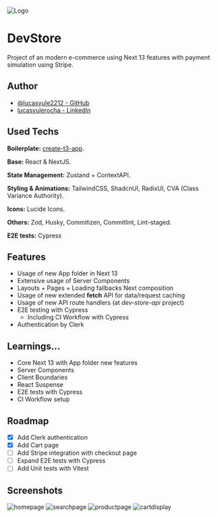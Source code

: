 

![Logo](https://cdn.discordapp.com/attachments/1075238095429046282/1192471106481819679/faviconfavicon.png?ex=65a93242&is=6596bd42&hm=242d14ac9e3a81f3a4f34e10e2a54c544bcc50ceabd3657a43c50aab8ceea5f8&)


# DevStore

Project of an modern e-commerce using Next 13 features with payment simulation using Stripe.


## Author

- [@lucasyule2212 - GitHub](https://www.github.com/lucasyule2212)
- [lucasyulerocha - LinkedIn](https://www.linkedin.com/in/lucasyulerocha/)



## Used Techs

**Boilerplate:** [create-t3-app](https://create.t3.gg/).

**Base:** React & NextJS.

**State Management:**  Zustand + ContextAPI.

**Styling & Animations:** TailwindCSS, ShadcnUI, RadixUI, CVA (Class Variance Authority).

**Icons:** Lucide Icons.

**Others:** Zod, Husky, Commitizen, Commitlint, Lint-staged.

**E2E tests:** Cypress


## Features

- Usage of new App folder in Next 13
- Extensive usage of Server Components
- Layouts + Pages + Loading fallbacks Next composition
- Usage of new extended **fetch** API for data/request caching
- Usage of new API route handlers (at _dev-store-api_ project)
- E2E testing with Cypress
    - Including CI Workflow with Cypress
- Authentication by Clerk


## Learnings...

- Core Next 13 with App folder new features
- Server Components
- Client Boundaries
- React Suspense
- E2E tests with Cypress
- CI Workflow setup

## Roadmap

- [x] Add Clerk authentication
- [x] Add Cart page
- [ ] Add Stripe integration with checkout page
- [ ] Expand E2E tests with Cypress
- [ ] Add Unit tests with Vitest

## Screenshots
![homepage](https://cdn.discordapp.com/attachments/1075238095429046282/1192476788580945990/image.png?ex=65a9378d&is=6596c28d&hm=b9a5929c67af55c1bd7d4a7bcd3b75a47105b89e658e58609966c1d89a13e7a8&)
![searchpage](https://cdn.discordapp.com/attachments/1075238095429046282/1192476975248449599/image.png?ex=65a937ba&is=6596c2ba&hm=89fd4e2d7ccef1efe6d4b183e7eb6444308bcf32ee684f2a88030af8b7d54298&)
![productpage](https://cdn.discordapp.com/attachments/1075238095429046282/1192476975655305306/image.png?ex=65a937ba&is=6596c2ba&hm=77e654785bb7f306cf5f0bf0a3ff343d43a3dbeac0875bd17b95acfd67658005&)
![cartdisplay](https://cdn.discordapp.com/attachments/1075238095429046282/1192477067250511974/image.png?ex=65a937cf&is=6596c2cf&hm=4a808e50d4cfa85241249ac20bf9b88b6ee71e335131801fd298b6f9f25736d3&)


